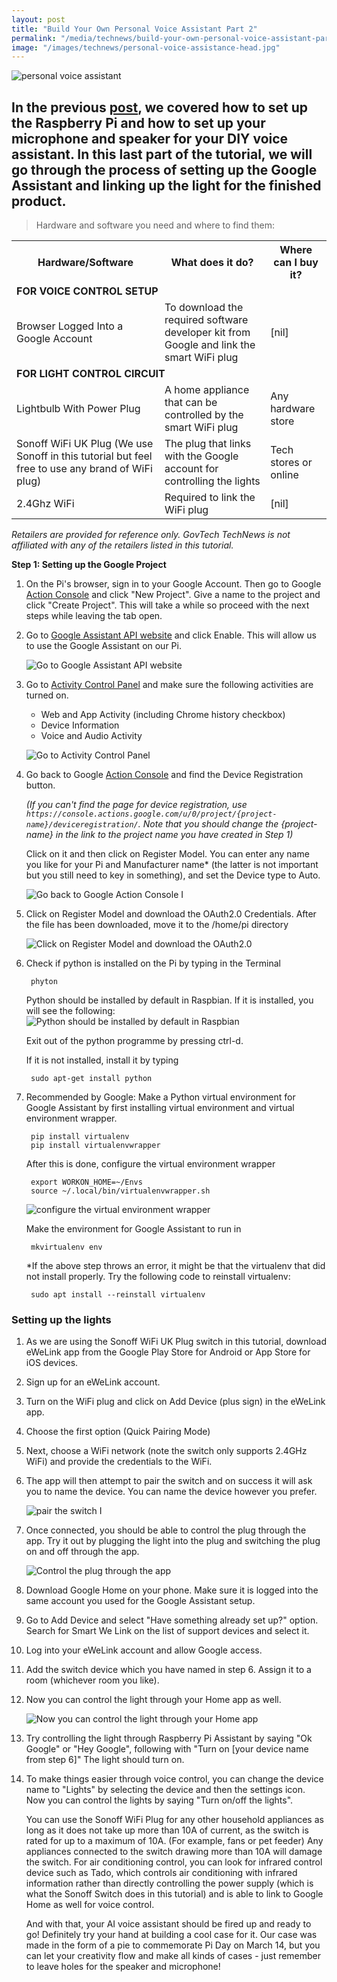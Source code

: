 ```yaml
---
layout: post
title: "Build Your Own Personal Voice Assistant Part 2"
permalink: "/media/technews/build-your-own-personal-voice-assistant-part2"
image: "/images/technews/personal-voice-assistance-head.jpg"
---
```


![personal voice assistant](/images/technews/personal-voice-assistance-head.jpg)


In the previous [post](https://www.tech.gov.sg/media/technews/build-your-own-personal-voice-assistant-part1), we covered how to set up the Raspberry Pi and how to set up your microphone and speaker for your DIY voice assistant. In this last part of the tutorial, we will go through the process of setting up the Google Assistant and linking up the light for the finished product. 
---

> Hardware and software you need and where to find them:
   
 
 <table class="table-h">
  <tr>
    <!-- <th>TRANS Lab</th> -->
    <th>Hardware/Software</th>
    <th>What does it do?</th>
    <th>Where can I buy it?</th>
  </tr>
  <tr>
	  <td colspan="3"><b>FOR VOICE CONTROL SETUP</b></td>
  </tr>	
  <tr>
    <!-- <td colspan="3">TRANS Lab: A*STAR</td> -->
    <td>Browser Logged Into a Google Account</td>
    <td>To download the required software developer kit from Google and link the smart WiFi plug</td>
    <td>[nil]</td>
  </tr>
  <tr>
	  <td colspan="3"> <b>FOR LIGHT CONTROL CIRCUIT</b></td>
  </tr>	
  <tr>
    <!-- <td rowspan="5">NTU</td> -->
    <td>Lightbulb With Power Plug</td>
    <td>A home appliance that can be controlled by the smart WiFi plug</td>
    <td>Any hardware store</td>
  </tr> 
   <tr>
    <td>Sonoff WiFi UK Plug (We use Sonoff in this tutorial but feel free to use any brand of WiFi plug)</td>
    <td>The plug that links with the Google account for controlling the lights</td>
    <td>Tech stores or online</td>
  </tr> 
  <tr>
    <td>2.4Ghz WiFi</td>
    <td>Required to link the WiFi plug</td>
    <td>[nil]</td>
  </tr>
</table>
 
*Retailers are provided for reference only. GovTech TechNews is not affiliated with any of the retailers listed in this tutorial.*
<br>

**Step 1: Setting up the Google Project**

1. On the Pi's browser, sign in to your Google Account. Then go to Google [Action Console](https://console.actions.google.com/) and click "New Project". Give a name to the project and click "Create Project". This will take a while so proceed with the next steps while leaving the tab open. 

2. Go to [Google Assistant API website](https://console.developers.google.com/apis/api/embeddedassistant.googleapis.com/overview?pli=1) and click Enable. This will allow us to use the Google Assistant on our Pi.

    ![Go to Google Assistant API website](/images/technews/pi1and2.jpg)

3. Go to [Activity Control Panel](https://myaccount.google.com/activitycontrols?pli=1) and make sure the following activities are turned on.
    * Web and App Activity (including Chrome history checkbox)
    * Device Information
    * Voice and Audio Activity

    ![Go to Activity Control Panel](/images/technews/pi34.jpg)

4. Go back to Google [Action Console](https://console.actions.google.com) and find the Device Registration button.

    *(If you can't find the page for device registration, use `https://console.actions.google.com/u/0/project/{project-name}/deviceregistration/`. Note that you should change the {project-name} in the link to the project name you have created in Step 1)*

    Click on it and then click on Register Model. You can enter any name you like for your Pi and Manufacturer name* (the latter is not important but you still need to key in something), and set the Device type to Auto.

    ![Go back to Google Action Console I](/images/technews/pi567.jpg)

5. Click on Register Model and download the OAuth2.0 Credentials. After the file has been downloaded, move it to the /home/pi directory

    ![Click on Register Model and download the OAuth2.0](/images/technews/8pi.png)

6. Check if python is installed on the Pi by typing in the Terminal

		phyton
		
    Python should be installed by default in Raspbian. If it is installed, you will see the following:
    ![Python should be installed by default in Raspbian](/images/technews/23pi.png)

    Exit out of the python programme by pressing ctrl-d.<br>

    If it is not installed, install it by typing

		sudo apt-get install python

7. Recommended by Google: Make a Python virtual environment for Google Assistant by first installing virtual environment and virtual environment wrapper.

		pip install virtualenv
		pip install virtualenvwrapper

    After this is done, configure the virtual environment wrapper

		export WORKON_HOME=~/Envs
		source ~/.local/bin/virtualenvwrapper.sh
		
    ![configure the virtual environment wrapper](/images/technews/10pi.png)

    Make the environment for Google Assistant to run in
 
		mkvirtualenv env
    *If the above step throws an error, it might be that the virtualenv that did not install properly. Try the following code to reinstall virtualenv:


		sudo apt install --reinstall virtualenv

### Setting up the lights ###

1. As we are using the Sonoff WiFi UK Plug switch in this tutorial, download eWeLink app from the Google Play Store for Android or App Store for iOS devices. 
2. Sign up for an eWeLink account.
3. Turn on the WiFi plug and click on Add Device (plus sign) in the eWeLink app.

4. Choose the first option (Quick Pairing Mode)<br>
5. Next, choose a WiFi network (note the switch only supports 2.4GHz WiFi) and provide the credentials to the WiFi.
6. The app will then attempt to pair the switch and on success it will ask you to name the device. You can name the device however you prefer.

    ![pair the switch I](/images/technews/pi151617.jpg)
    

7. Once connected, you should be able to control the plug through the app. Try it out by plugging the light into the plug and switching the plug on and off through the app. 

    ![Control the plug through the app](/images/technews/pi18.jpg)

8. Download Google Home on your phone. Make sure it is logged into the same account you used for the Google Assistant setup.

9. Go to Add Device and select "Have something already set up?" option. Search for Smart We Link on the list of support devices and select it.

10. Log into your eWeLink account and allow Google access.

11. Add the switch device which you have named in step 6. Assign it to a room (whichever room you like).

12. Now you can control the light through your Home app as well.

    ![Now you can control the light through your Home app](/images/technews/pi2122.jpg)

13. Try controlling the light through Raspberry Pi Assistant by saying "Ok Google" or "Hey Google", following with "Turn on [your device name from step 6]" The light should turn on. 

14. To make things easier through voice control, you can change the device name to "Lights" by selecting the device and then the settings icon. Now you can control the lights by saying "Turn on/off the lights".

    You can use the Sonoff WiFi Plug for any other household appliances as long as it does not take up more than 10A of current, as the switch is rated for up to a maximum of 10A. (For example, fans or pet feeder) Any appliances connected to the switch drawing more than 10A will damage the switch. For air conditioning control, you can look for infrared control device such as Tado, which controls air conditioning with infrared information rather than directly controlling the power supply (which is what the Sonoff Switch does in this tutorial) and is able to link to Google Home as well for voice control.

    And with that, your AI voice assistant should be fired up and ready to go! Definitely try your hand at building a cool case for it. Our case was made in the form of a pie to commemorate Pi Day on March 14, but you can let your creativity flow and make all kinds of cases - just remember to leave holes for the speaker and microphone!

